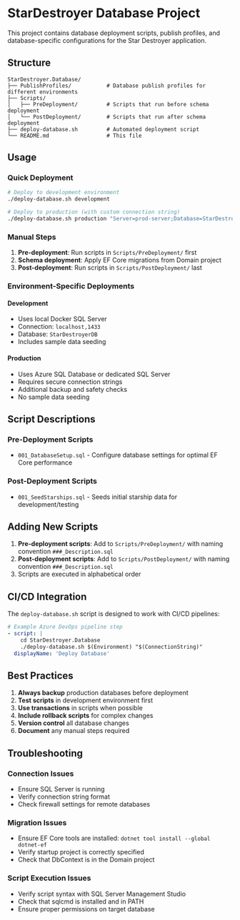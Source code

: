 # StarDestroyer Database Project

This project contains database deployment scripts, publish profiles, and database-specific configurations for the Star Destroyer application.

## Structure

```
StarDestroyer.Database/
├── PublishProfiles/           # Database publish profiles for different environments
├── Scripts/
│   ├── PreDeployment/         # Scripts that run before schema deployment
│   └── PostDeployment/        # Scripts that run after schema deployment
├── deploy-database.sh         # Automated deployment script
└── README.md                  # This file
```

## Usage

### Quick Deployment
```bash
# Deploy to development environment
./deploy-database.sh development

# Deploy to production (with custom connection string)
./deploy-database.sh production "Server=prod-server;Database=StarDestroyerDB_Prod;..."
```

### Manual Steps
1. **Pre-deployment**: Run scripts in `Scripts/PreDeployment/` first
2. **Schema deployment**: Apply EF Core migrations from Domain project
3. **Post-deployment**: Run scripts in `Scripts/PostDeployment/` last

### Environment-Specific Deployments

#### Development
- Uses local Docker SQL Server
- Connection: `localhost,1433`
- Database: `StarDestroyerDB`
- Includes sample data seeding

#### Production
- Uses Azure SQL Database or dedicated SQL Server
- Requires secure connection strings
- Additional backup and safety checks
- No sample data seeding

## Script Descriptions

### Pre-Deployment Scripts
- `001_DatabaseSetup.sql` - Configure database settings for optimal EF Core performance

### Post-Deployment Scripts
- `001_SeedStarships.sql` - Seeds initial starship data for development/testing

## Adding New Scripts

1. **Pre-deployment scripts**: Add to `Scripts/PreDeployment/` with naming convention `###_Description.sql`
2. **Post-deployment scripts**: Add to `Scripts/PostDeployment/` with naming convention `###_Description.sql`
3. Scripts are executed in alphabetical order

## CI/CD Integration

The `deploy-database.sh` script is designed to work with CI/CD pipelines:

```yaml
# Example Azure DevOps pipeline step
- script: |
    cd StarDestroyer.Database
    ./deploy-database.sh $(Environment) "$(ConnectionString)"
  displayName: 'Deploy Database'
```

## Best Practices

1. **Always backup** production databases before deployment
2. **Test scripts** in development environment first
3. **Use transactions** in scripts when possible
4. **Include rollback scripts** for complex changes
5. **Version control** all database changes
6. **Document** any manual steps required

## Troubleshooting

### Connection Issues
- Ensure SQL Server is running
- Verify connection string format
- Check firewall settings for remote databases

### Migration Issues
- Ensure EF Core tools are installed: `dotnet tool install --global dotnet-ef`
- Verify startup project is correctly specified
- Check that DbContext is in the Domain project

### Script Execution Issues
- Verify script syntax with SQL Server Management Studio
- Check that sqlcmd is installed and in PATH
- Ensure proper permissions on target database
